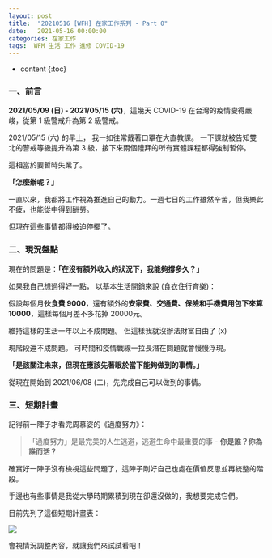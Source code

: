 ```yaml
---
layout: post
title:  "20210516 [WFH] 在家工作系列 - Part 0"
date:   2021-05-16 00:00:00
categories: 在家工作
tags:  WFM 生活 工作 進修 COVID-19
---
```



* content
{:toc}


### 一、前言

**2021/05/09 (日) - 2021/05/15 (六)**，這幾天 COVID-19 在台灣的疫情變得嚴峻，從第 1 級警戒升為第 2 級警戒。

2021/05/15 (六) 的早上，
我一如往常戴著口罩在大直教課。
一下課就被告知雙北的警戒等級提升為第 3 級，接下來兩個禮拜的所有實體課程都得強制暫停。

這相當於要暫時失業了。

**「怎麼辦呢？」**

一直以來，我都將工作視為推進自己的動力。一週七日的工作雖然辛苦，但我樂此不疲，也能從中得到酬勞。

但現在這些事情都得被迫停擺了。


### 二、現況盤點

現在的問題是：**「在沒有額外收入的狀況下，我能夠撐多久？」**

如果我自己想過得好一點，
以基本生活開銷來說 (食衣住行育樂)：

假設每個月**伙食費 9000**，還有額外的**安家費、交通費、保險和手機費用包下來算 10000**，這樣每個月差不多花掉 20000元。

維持這樣的生活一年以上不成問題。
但這樣我就沒辦法財富自由了 (x)

現階段還不成問題。
可時間和疫情戰線一拉長潛在問題就會慢慢浮現。

**「是該關注未來，但現在應該先著眼於當下能夠做到的事情。」**

從現在開始到 2021/06/08 (二)，先完成自己可以做到的事情。


### 三、短期計畫

記得前一陣子才看完周慕姿的《過度努力》：
> 「過度努力」是最完美的人生逃避，逃避生命中最重要的事 - **你是誰？你為誰而活？**

確實好一陣子沒有檢視這些問題了，這陣子剛好自己也處在價值反思並再統整的階段。

手邊也有些事情是我從大學時期累積到現在卻還沒做的，我想要完成它們。

目前先列了這個短期計畫表：

![](https://i.imgur.com/oARqHra.jpg)

會視情況調整內容，就讓我們來試試看吧！